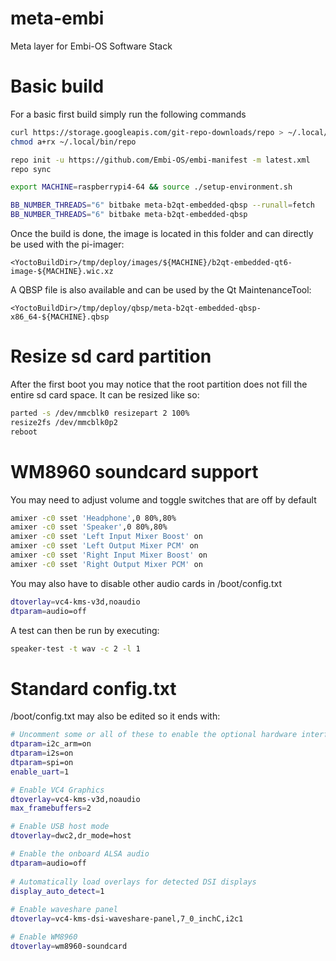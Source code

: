 # meta-embi
Meta layer for Embi-OS Software Stack

# Basic build
For a basic first build simply run the following commands
```bash
curl https://storage.googleapis.com/git-repo-downloads/repo > ~/.local/bin/repo
chmod a+rx ~/.local/bin/repo

repo init -u https://github.com/Embi-OS/embi-manifest -m latest.xml
repo sync

export MACHINE=raspberrypi4-64 && source ./setup-environment.sh

BB_NUMBER_THREADS="6" bitbake meta-b2qt-embedded-qbsp --runall=fetch
BB_NUMBER_THREADS="6" bitbake meta-b2qt-embedded-qbsp
```
Once the build is done, the image is located in this folder and can directly be used with the pi-imager:
```filenames
<YoctoBuildDir>/tmp/deploy/images/${MACHINE}/b2qt-embedded-qt6-image-${MACHINE}.wic.xz
```

A QBSP file is also available and can be used by the Qt MaintenanceTool:
```filenames
<YoctoBuildDir>/tmp/deploy/qbsp/meta-b2qt-embedded-qbsp-x86_64-${MACHINE}.qbsp
```

# Resize sd card partition
After the first boot you may notice that the root partition does not fill the entire sd card space. It can be resized like so:
```bash
parted -s /dev/mmcblk0 resizepart 2 100%
resize2fs /dev/mmcblk0p2
reboot
```

# WM8960 soundcard support
You may need to adjust volume and toggle switches that are off by default
```bash
amixer -c0 sset 'Headphone',0 80%,80%
amixer -c0 sset 'Speaker',0 80%,80%
amixer -c0 sset 'Left Input Mixer Boost' on
amixer -c0 sset 'Left Output Mixer PCM' on
amixer -c0 sset 'Right Input Mixer Boost' on
amixer -c0 sset 'Right Output Mixer PCM' on
```
You may also have to disable other audio cards in /boot/config.txt
```bash
dtoverlay=vc4-kms-v3d,noaudio
dtparam=audio=off
```

A test can then be run by executing:
```bash
speaker-test -t wav -c 2 -l 1
```

# Standard config.txt
/boot/config.txt may also be edited so it ends with:
```bash
# Uncomment some or all of these to enable the optional hardware interfaces
dtparam=i2c_arm=on
dtparam=i2s=on
dtparam=spi=on
enable_uart=1

# Enable VC4 Graphics
dtoverlay=vc4-kms-v3d,noaudio
max_framebuffers=2

# Enable USB host mode
dtoverlay=dwc2,dr_mode=host

# Enable the onboard ALSA audio 
dtparam=audio=off
 
# Automatically load overlays for detected DSI displays 
display_auto_detect=1 
 
# Enable waveshare panel 
dtoverlay=vc4-kms-dsi-waveshare-panel,7_0_inchC,i2c1 

# Enable WM8960
dtoverlay=wm8960-soundcard
```
